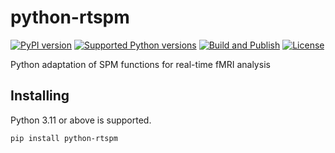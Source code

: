 # python-rtspm

[![PyPI version](https://img.shields.io/pypi/v/python-rtspm.svg)](https://pypi.python.org/pypi/python-rtspm)
[![Supported Python versions](https://img.shields.io/pypi/pyversions/python-rtspm.svg)](https://pypi.org/project/python-rtspm/#files)
[![Build and Publish](https://github.com/OpenNFT/python-rtspm/workflows/Build%20and%20Publish/badge.svg)](https://github.com/OpenNFT/python-rtspm/actions/workflows/build-publish.yaml)
[![License](https://img.shields.io/pypi/l/python-rtspm.svg)](https://choosealicense.com/licenses/gpl-3.0)

Python adaptation of SPM functions for real-time fMRI analysis

## Installing

Python 3.11 or above is supported.

```
pip install python-rtspm
```
